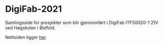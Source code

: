 # DigiFab-2021

Samlingsside for prosjekter som blir gjennomført i
DigiFab ITF50020-1 21V ved Høgskolen i Østfold.

Nettsiden ligger [her](https://vetlewj.github.io/DigiFab-2021/index.html)
